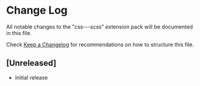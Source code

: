 # Change Log

All notable changes to the "css---scss" extension pack will be documented in this file.

Check [Keep a Changelog](http://keepachangelog.com/) for recommendations on how to structure this file.

## [Unreleased]

- Initial release
